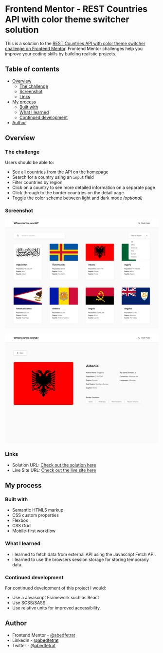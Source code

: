 # Frontend Mentor - REST Countries API with color theme switcher solution

This is a solution to the [REST Countries API with color theme switcher challenge on Frontend Mentor](https://www.frontendmentor.io/challenges/rest-countries-api-with-color-theme-switcher-5cacc469fec04111f7b848ca). Frontend Mentor challenges help you improve your coding skills by building realistic projects.

## Table of contents

- [Overview](#overview)
  - [The challenge](#the-challenge)
  - [Screenshot](#screenshot)
  - [Links](#links)
- [My process](#my-process)
  - [Built with](#built-with)
  - [What I learned](#what-i-learned)
  - [Continued development](#continued-development)
- [Author](#author)

## Overview

### The challenge

Users should be able to:

- See all countries from the API on the homepage
- Search for a country using an `input` field
- Filter countries by region
- Click on a country to see more detailed information on a separate page
- Click through to the border countries on the detail page
- Toggle the color scheme between light and dark mode _(optional)_

### Screenshot

![](./screenshots/home-screenshot.png)

![](./screenshots/details-screenshot.png)

### Links

- Solution URL: [Check out the solution here](https://www.frontendmentor.io/solutions/countries-rest-api-built-with-vanilla-javascript-bVCP9LYGll)
- Live Site URL: [Check out the live site here](https://abedfetrat.github.io/countries-info-using-rest-api/)

## My process

### Built with

- Semantic HTML5 markup
- CSS custom properties
- Flexbox
- CSS Grid
- Mobile-first workflow

### What I learned

- I learned to fetch data from external API using the Javascript Fetch API.
- I learned to use the browsers session storage for storing temporariy data.

### Continued development

For continued development of this project I would:

- Use a Javascript Framework such as React
- Use SCSS/SASS
- Use relative units for improved accessibility.

## Author

- Frontend Mentor - [@abedfetrat](https://www.frontendmentor.io/profile/abedfetrat)
- LinkedIn - [@abedfetrat](https://www.linkedin.com/in/abedfetrat)
- Twitter - [@abedfetrat](https://www.twitter.com/abedfetrat)
